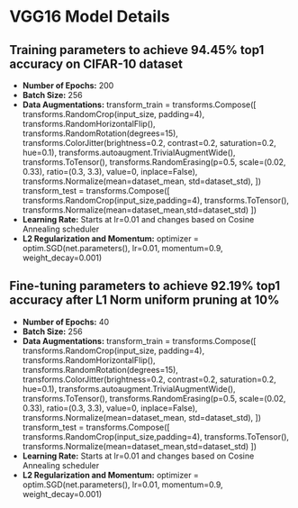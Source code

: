 # VGG16 Model Details

## Training parameters to achieve 94.45% top1 accuracy on CIFAR-10 dataset

- **Number of Epochs:** 200
- **Batch Size:** 256
- **Data Augmentations:**
    transform_train = transforms.Compose([
        transforms.RandomCrop(input_size, padding=4),
        transforms.RandomHorizontalFlip(),
        transforms.RandomRotation(degrees=15),
        transforms.ColorJitter(brightness=0.2, contrast=0.2, saturation=0.2, hue=0.1),
        transforms.autoaugment.TrivialAugmentWide(),
        transforms.ToTensor(),
        transforms.RandomErasing(p=0.5, scale=(0.02, 0.33), ratio=(0.3, 3.3), value=0, inplace=False),
        transforms.Normalize(mean=dataset_mean, std=dataset_std),
    ])
    transform_test = transforms.Compose([
        transforms.RandomCrop(input_size,padding=4),
        transforms.ToTensor(),
        transforms.Normalize(mean=dataset_mean,std=dataset_std)
    ])
- **Learning Rate:** Starts at lr=0.01 and changes based on Cosine Annealing scheduler
- **L2 Regularization and Momentum:** optimizer = optim.SGD(net.parameters(), lr=0.01, momentum=0.9, weight_decay=0.001)

## Fine-tuning parameters to achieve 92.19% top1 accuracy after L1 Norm uniform pruning at 10%

- **Number of Epochs:** 40
- **Batch Size:** 256
- **Data Augmentations:**
    transform_train = transforms.Compose([
        transforms.RandomCrop(input_size, padding=4),
        transforms.RandomHorizontalFlip(),
        transforms.RandomRotation(degrees=15),
        transforms.ColorJitter(brightness=0.2, contrast=0.2, saturation=0.2, hue=0.1),
        transforms.autoaugment.TrivialAugmentWide(),
        transforms.ToTensor(),
        transforms.RandomErasing(p=0.5, scale=(0.02, 0.33), ratio=(0.3, 3.3), value=0, inplace=False),
        transforms.Normalize(mean=dataset_mean, std=dataset_std),
    ])
    transform_test = transforms.Compose([
        transforms.RandomCrop(input_size,padding=4),
        transforms.ToTensor(),
        transforms.Normalize(mean=dataset_mean,std=dataset_std)
    ])
- **Learning Rate:** Starts at lr=0.01 and changes based on Cosine Annealing scheduler
- **L2 Regularization and Momentum:** optimizer = optim.SGD(net.parameters(), lr=0.01, momentum=0.9, weight_decay=0.001)